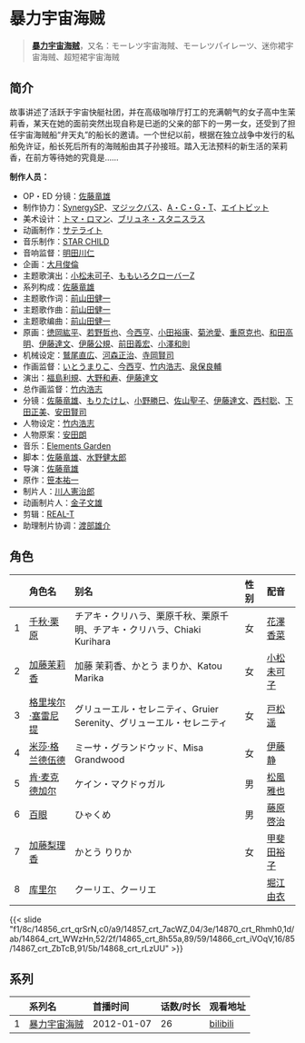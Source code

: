 # 暴力宇宙海贼


> <u>**[暴力宇宙海贼](https://bgm.tv/subject/10462)**</u>，又名：モーレツ宇宙海賊、モーレツパイレーツ、迷你裙宇宙海贼、超短裙宇宙海贼

## 简介

故事讲述了活跃于宇宙快艇社团，并在高级咖啡厅打工的充满朝气的女子高中生茉莉香，某天在她的面前突然出现自称是已逝的父亲的部下的一男一女，还受到了担任宇宙海贼船“弁天丸”的船长的邀请。一个世纪以前，根据在独立战争中发行的私船免许证，船长死后所有的海贼船由其子孙接班。踏入无法预料的新生活的茉莉香，在前方等待她的究竟是……

**制作人员：**
- OP・ED 分镜：[佐藤竜雄](https://bgm.tv/person/548)
- 制作协力：[SynergySP](https://bgm.tv/person/8475)、[マジックバス](https://bgm.tv/person/2675)、[A・C・G・T](https://bgm.tv/person/6093)、[エイトビット](https://bgm.tv/person/6885)
- 美术设计：[トマ・ロマン](https://bgm.tv/person/1789)、[ブリュネ・スタニスラス](https://bgm.tv/person/13483)
- 动画制作：[サテライト](https://bgm.tv/person/811)
- 音乐制作：[STAR CHILD](https://bgm.tv/person/196)
- 音响监督：[明田川仁](https://bgm.tv/person/477)
- 企画：[大月俊倫](https://bgm.tv/person/1061)
- 主题歌演出：[小松未可子](https://bgm.tv/person/7498)、[ももいろクローバーZ](https://bgm.tv/person/6186)
- 系列构成：[佐藤竜雄](https://bgm.tv/person/548)
- 主题歌作词：[前山田健一](https://bgm.tv/person/7205)
- 主题歌作曲：[前山田健一](https://bgm.tv/person/7205)
- 主题歌编曲：[前山田健一](https://bgm.tv/person/7205)
- 原画：[徳岡紘平](https://bgm.tv/person/31749)、[若野哲也](https://bgm.tv/person/12786)、[今西亨](https://bgm.tv/person/22590)、[小田裕康](https://bgm.tv/person/12433)、[菊池愛](https://bgm.tv/person/12044)、[重原克也](https://bgm.tv/person/19376)、[和田高明](https://bgm.tv/person/7519)、[伊藤達文](https://bgm.tv/person/2992)、[伊藤公規](https://bgm.tv/person/21510)、[前田義宏](https://bgm.tv/person/25421)、[小澤和則](https://bgm.tv/person/21362)
- 机械设定：[鷲尾直広](https://bgm.tv/person/7661)、[河森正治](https://bgm.tv/person/253)、[寺岡賢司](https://bgm.tv/person/6113)
- 作画监督：[いとうまりこ](https://bgm.tv/person/11885)、[今西亨](https://bgm.tv/person/22590)、[竹内浩志](https://bgm.tv/person/3279)、[泉保良輔](https://bgm.tv/person/26751)
- 演出：[福島利規](https://bgm.tv/person/2512)、[大野和寿](https://bgm.tv/person/15330)、[伊藤達文](https://bgm.tv/person/2992)
- 总作画监督：[竹内浩志](https://bgm.tv/person/3279)
- 分镜：[佐藤竜雄](https://bgm.tv/person/548)、[もりたけし](https://bgm.tv/person/184)、[小野勝巳](https://bgm.tv/person/3206)、[佐山聖子](https://bgm.tv/person/900)、[伊藤達文](https://bgm.tv/person/2992)、[西村聡](https://bgm.tv/person/211)、[下田正美](https://bgm.tv/person/278)、[安田賢司](https://bgm.tv/person/3462)
- 人物设定：[竹内浩志](https://bgm.tv/person/3279)
- 人物原案：[安田朗](https://bgm.tv/person/1382)
- 音乐：[Elements Garden](https://bgm.tv/person/3619)
- 脚本：[佐藤竜雄](https://bgm.tv/person/548)、[水野健太郎](https://bgm.tv/person/12217)
- 导演：[佐藤竜雄](https://bgm.tv/person/548)
- 原作：[笹本祐一](https://bgm.tv/person/1366)
- 制片人：[川人憲治郎](https://bgm.tv/person/59166)
- 动画制片人：[金子文雄](https://bgm.tv/person/41931)
- 剪辑：[REAL-T](https://bgm.tv/person/46772)
- 助理制片协调：[渡部雄介](https://bgm.tv/person/65095)

## 角色

|     |   角色名   |   别名  | 性别 |  配音  |
|:--- |:------  |:----      |:---  |:--   |
| 1 | [千秋·栗原](https://bgm.tv/character/14856) | チアキ・クリハラ、栗原千秋、栗原千明、チアキ・クリハラ、Chiaki Kurihara | 女 | [花澤香菜](https://bgm.tv/person/4765) |
| 2 | [加藤茉莉香](https://bgm.tv/character/14857) | 加藤 茉莉香、かとう まりか、Katou Marika | 女 | [小松未可子](https://bgm.tv/person/7498) |
| 3 | [格里埃尔·塞雷尼提](https://bgm.tv/character/14870) | グリューエル・セレニティ、Gruier Serenity、グリューエル・セレニティ | 女 | [戸松遥](https://bgm.tv/person/4856) |
| 4 | [米莎·格兰德伍德](https://bgm.tv/character/14864) | ミーサ・グランドウッド、Misa Grandwood | 女 | [伊藤静](https://bgm.tv/person/4272) |
| 5 | [肯·麦克德加尔](https://bgm.tv/character/14865) | ケイン・マクドゥガル | 男 | [松風雅也](https://bgm.tv/person/4758) |
| 6 | [百眼](https://bgm.tv/character/14866) | ひゃくめ | 男 | [藤原啓治](https://bgm.tv/person/4016) |
| 7 | [加藤梨理香](https://bgm.tv/character/14867) | かとう りりか | 女 | [甲斐田裕子](https://bgm.tv/person/4245) |
| 8 | [库里尔](https://bgm.tv/character/14868) | クーリエ、クーリエ |  | [堀江由衣](https://bgm.tv/person/3970) |

{{< slide "f1/8c/14856_crt_qrSrN,c0/a9/14857_crt_7acWZ,04/3e/14870_crt_Rhmh0,1d/ab/14864_crt_WWzHn,52/2f/14865_crt_8h55a,89/59/14866_crt_iVOqV,16/85/14867_crt_ZbTcB,91/5b/14868_crt_rLzUU" >}}

## 系列

|     |   系列名   |   首播时间  | 话数/时长  | 观看地址 |
|:---  |:------    |:----      |:---       |:---  |
| 1 |[暴力宇宙海贼](https://bgm.tv/subject/10462)| 2012-01-07 | 26 | [bilibili](https://www.bilibili.com/bangumi/play/ep14753)  |



